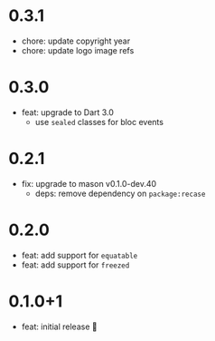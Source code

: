 # 0.3.1

- chore: update copyright year
- chore: update logo image refs

# 0.3.0

- feat: upgrade to Dart 3.0
  - use `sealed` classes for bloc events

# 0.2.1

- fix: upgrade to mason v0.1.0-dev.40
  - deps: remove dependency on `package:recase`

# 0.2.0

- feat: add support for `equatable`
- feat: add support for `freezed`

# 0.1.0+1

- feat: initial release 🎉
